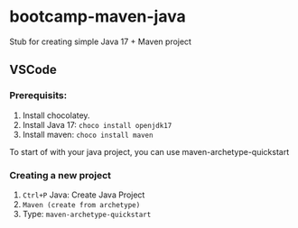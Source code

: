 # bootcamp-maven-java
Stub for creating simple Java 17 + Maven project

## VSCode
### Prerequisits:
1. Install chocolatey. 
2. Install Java 17: `choco install openjdk17`
3. Install maven: `choco install maven`

To start of with your java project, you can use maven-archetype-quickstart

### Creating a new project
1. `Ctrl+P` Java: Create Java Project
2. `Maven (create from archetype)`
3. Type: `maven-archetype-quickstart`
